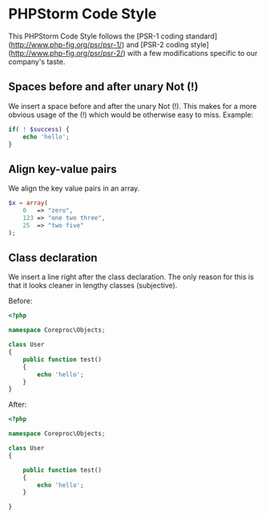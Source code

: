 # PHPStorm Code Style

This PHPStorm Code Style follows the [PSR-1 coding standard] (http://www.php-fig.org/psr/psr-1/) and [PSR-2 coding style] (http://www.php-fig.org/psr/psr-2/) with a few modifications specific to our company's taste.


## Spaces before and after unary Not (!)

We insert a space before and after the unary Not (!). This makes for a more obvious usage of the (!) which would be otherwise easy to miss. Example:

```php
if( ! $success) {
    echo 'hello';
}
```

## Align key-value pairs

We align the key value pairs in an array.

```php
$x = array(
    0   => "zero",
    123 => "one two three",
    25  => "two five"
);
```

## Class declaration

We insert a line right after the class declaration. The only reason for this is that it looks cleaner in lengthy classes (subjective).

Before:
```php
<?php

namespace Coreproc\Objects;

class User
{
    public function test()
    {
        echo 'hello';
    }
}
```

After:
```php
<?php

namespace Coreproc\Objects;

class User
{

    public function test()
    {
        echo 'hello';
    }

}
```

